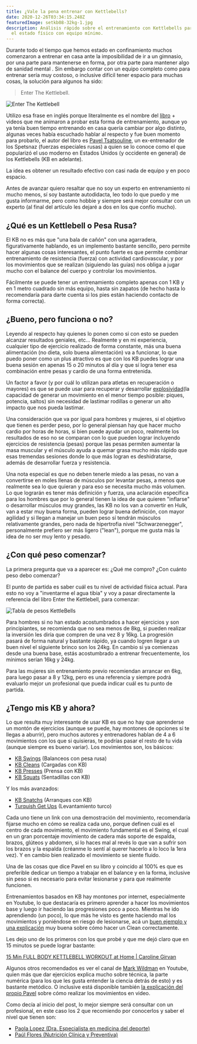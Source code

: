 ```yaml
---
title: ¿Vale la pena entrenar con Kettlebells?
date: 2020-12-26T03:34:15.248Z
featuredImage: setkb08-32kg-1.jpg
description: Análisis rápido sobre el entrenamiento con Kettlebells para mejorar
  el estado físico con equipo mínimo.
---
```

Durante todo el tiempo que hemos estado en confinamiento muchos comenzaron a entrenar en casa ante la imposibilidad de ir a un gimnasio, por una parte para mantenerse en forma, por otra parte para mantener algo de sanidad mental .  Sin embargo contar con un equipo completo como para entrenar sería muy costoso, o inclusive difícil tener espacio para muchas cosas, la solución para algunos ha sido:

> Enter The Kettlebell.

![Enter The Kettlebell](./enter-kb-small.jpg "Enter The Kettlebell by Pavel Tsatsouline")

Utilizo esa frase en inglés porque literalmente es el nombre del [libro](https://www.amazon.com/dp/B004XIZK5K/) + videos que me animaron a probar esta forma de entrenamiento, aunque yo ya tenía buen tiempo entrenando en casa quería cambiar por algo distinto, algunas veces había escuchado hablar al respecto y fue buen momento para probarlo, el autor del libro es [Pavel Tsatsouline](https://en.wikipedia.org/wiki/Pavel_Tsatsouline), un ex-entrenador de los Spetsnaz (fuerzas especiales rusas) a quien se lo conoce como el que popularizó el uso moderno en Estados Unidos (y occidente en general) de los Kettlebells (KB en adelante).

La idea es obtener un resultado efectivo con casi nada de equipo y en poco espacio.

Antes de avanzar quiero resaltar que no soy un experto en entrenamiento ni mucho menos, sí soy bastante autodidacta, leo todo lo que puedo y me gusta informarme, pero como hobbie y siempre será mejor consultar con un experto (al final del artículo les dejaré a dos en los que confío mucho).

## ¿Qué es un Kettlebell o Pesa Rusa?

El KB no es más que "una bala de cañón" con una agarradera, figurativamente hablando, es un implemento bastante sencillo, pero permite hacer algunas cosas interesantes, el punto fuerte es que permite combinar entrenamiento de resistencia (fuerza) con actividad cardiovascular, y por los movimientos que se realizan (siguiendo las guías) nos obliga a jugar mucho con el balance del cuerpo y controlar los movimientos.

Fácilmente se puede tener un entrenamiento completo apenas con 1 KB y en 1 metro cuadrado sin más equipo, hasta sin zapatos (de hecho hasta lo recomendaría para darte cuenta si los pies están haciendo contacto de forma correcta).

## ¿Bueno, pero funciona o no?

Leyendo al respecto hay quienes lo ponen como si con esto se pueden alcanzar resultados geniales, etc... Realmente y en mi experiencia, cualquier tipo de ejercicio realizado de forma constante, más una buena alimentación (no dieta, solo buena alimentación) va a funcionar, lo que puedo poner como un plus atractivo es que con los KB puedes lograr una buena sesión en apenas 15 o 20 minutos al día y que sí logra tener esa combinación entre pesas y cardio de una forma entretenida.

Un factor a favor (y por cuál lo utilizan para atletas en recuperación o mayores) es que se puede usar para recuperar y desarrollar [explosividad](https://www.hombremoderno.es/fuerza-explosiva-b05-1304_1-1307/)(la capacidad de generar un movimiento en el menor tiempo posible: piques, potencia, saltos) sin necesidad de lastimar rodillas o generar un alto impacto que nos pueda lastimar.

Una consideración que va por igual para hombres y mujeres, si el objetivo que tienen es perder peso, por lo general piensan hay que hacer mucho cardio por horas de horas, si bien puede ayudar un poco, realmente los resultados de eso no se comparan con lo que pueden lograr incluyendo ejercicios de resistencia (pesas) porque las pesas permiten aumentar la masa muscular y el músculo ayuda a quemar grasa mucho más rápido que esas tremendas sesiones donde lo que más logran es deshidratarse, además de desarrollar fuerza y resistencia.

Una nota especial es que no deben tenerle miedo a las pesas, no van a convertirse en moles llenas de músculos por levantar pesas, a menos que realmente sea lo que quieran y para eso se necesita mucho más volumen.  Lo que lograrán es tener más definición y fuerza, una aclaración específica para los hombres que por lo general tienen la idea de que quieren "inflarse" o desarrollar músculos muy grandes, las KB no los van a convertir en Hulk, van a estar muy buena forma, pueden lograr buena definición, con mayor agilidad y si llegan a manejar un buen peso sí tendrán músculos relativamente grandes, pero nada de hipertrofia nivel "Schwarzenegger", personalmente prefiero ser más ligero ("lean"), porque me gusta más la idea de no ser muy lento y pesado.

## ¿Con qué peso comenzar?

La primera pregunta que va a aparecer es: ¿Qué me compro? ¿Con cuánto peso debo comenzar?

El punto de partida es saber cuál es tu nivel de actividad física actual.  Para esto no voy a "inventarme  el agua tibia" y voy a pasar directamente la referencia del libro Enter the Kettlebell, para comenzar:

![Tabla de pesos KettleBells](/photos/screen-shot-2020-12-26-at-01.11.20.png "Tabla de pesos KettleBells")

Para hombres si no han estado acostumbrados a hacer ejercicios y son principiantes, se recomienda que no sea menos de 8kg, si pueden realizar la inversión les diría que compren de una vez 8 y 16kg.   La progresión pasará de forma natural y bastante rápido, ya cuando logren llegar a un buen nivel el siguiente brinco son los 24kg.  En cambio si ya comienzas desde una buena base, estás acostumbrado a entrenar frecuentemente, los mínimos serían 16kg y 24kg.

Para las mujeres sin entrenamiento previo recomiendan arrancar en 6kg, para luego pasar a 8 y 12kg, pero es una referencia y siempre podrá evaluarlo mejor un profesional que pueda indicar cuál es tu punto de partida.

## ¿Tengo mis KB y ahora?

Lo que resulta muy interesante de usar KB es que no hay que aprenderse un montón de ejercicios (aunque se puede, hay montones de opciones si te llegas a aburrir), pero muchos autores y entrenadores hablan de 4 a 6 movimientos con los que si quisieras, te podrías pasar el resto de tu vida (aunque siempre es bueno variar).  Los movimientos son, los básicos:

* [KB Swings](https://www.youtube.com/watch?v=GYHbu2LRqD0) (Balanceos con pesa rusa)
* [KB Cleans](https://www.youtube.com/watch?v=ZuTKcP6vtfI) (Cargadas con KB)
* [KB Presses](https://www.youtube.com/watch?v=48qvCvJJr8Y) (Prensa con KB)
* [KB Squats](https://www.youtube.com/watch?v=3wioCm5Qe-U) (Sentadillas con KB)

Y los más avanzados:

* [KB Snatchs](https://www.youtube.com/watch?v=xQqCyl-2ixQ) (Arranques con KB)
* [Turquish Get Ups](https://www.youtube.com/watch?v=2YollP91Wro) (Levantamiento turco)

Cada uno tiene un link con una demostración del movimiento, recomendaría fijarse mucho en cómo se realiza cada uno, porque definen cuál es el centro de cada movimiento, el movimiento fundamental es el Swing, el cual en un gran porcentaje movimiento de cadera más soporte de espalda, brazos, glúteos y abdomen, si lo haces mal al revés lo que van a sufrir son los brazos y la espalda (créanme lo sentí al querer hacerlo a lo loco la 1era vez).  Y en cambio bien realizado el movimiento se siente fluido.

Una de las cosas que dice Pavel en su libro y coincido al 100% es que es preferible dedicar un tiempo a trabajar en el balance y en la forma, inclusive sin peso si es necesario para evitar lesionarse y para que realmente funcionen.

Entrenamientos basados en KB hay montones por internet, especialmente en Youtube, lo que destacaría es primero aprender a hacer los movimientos base y luego ir haciendo las progresiones poco a poco.  Mientras he ido aprendiendo (un poco), lo que más he visto es gente haciendo mal los movimientos y poniéndose en riesgo de lesionarse, acá un [buen ejemplo y una explicación](https://youtu.be/cPYfiwpUeSE) muy buena sobre cómo hacer un Clean correctamente.

Les dejo uno de los primeros con los que probé y que me dejó claro que en 15 minutos se puede lograr bastante:

[15 Min FULL BODY KETTLEBELL WORKOUT at Home | Caroline Girvan](https://www.youtube.com/watch?v=VCcar3MA07w)

Algunos otros recomendados es ver el canal de [Mark Wildman](https://www.youtube.com/channel/UCVYbUVLrZ6pEBfYV_UyvItA) en Youtube, quien más que dar ejercicios explica mucho sobre técnica, la parte numérica (para los que les gusta entender la ciencia detrás de esto) y es bastante metódico.  O inclusive está disponible también [la explicación del propio Pavel](https://www.youtube.com/watch?v=cKx8xE8jJZs) sobre cómo realizar los movimientos en video.

Como decía al inicio del post, lo mejor siempre será consultar con un profesional, en este caso los 2 que recomiendo por conocerlos y saber el nivel que tienen son:

* [Paola Lopez (Dra. Especialista en medicina del deporte)](https://www.instagram.com/paopao_lt/)
* [Paúl Flores (Nutrición Clínica y Preventiva)](https://www.instagram.com/paulfloresp/)